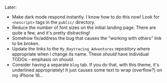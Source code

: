 Later:
- Make dark mode respond instantly. I know how to do this now! Look for `<noscript>` tags in the `public/` directory.
- Reduce the number of font sizes on the initial landing page. There are quite a few, and it's pretty distracting!
- Somehow fix/address the bug that causes the "working with others" link to be broken.
- Update the links to the `My_Raytracing_Adventures` repository where appropriate when I change its name. These *should* have individual TODOs - emphasis on *should*.
- Consider having a separate `blog` tab. If you do that, with this theme, it's underlined appropriately! It just causes some text to wrap (overflow?) on my iPhone 16...
